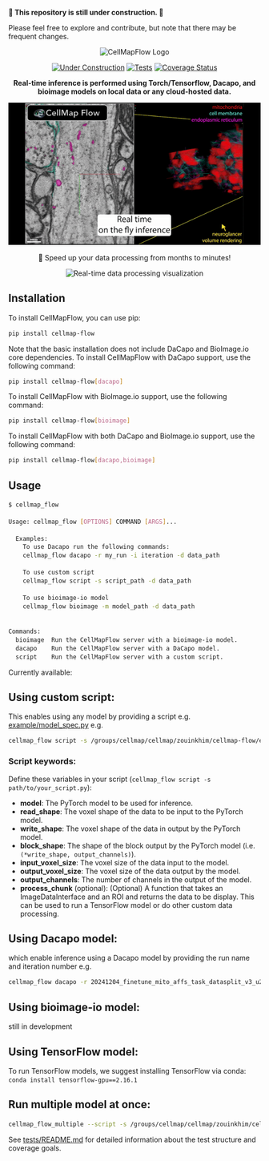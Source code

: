 **🚧 This repository is still under construction. 🚧**

Please feel free to explore and contribute, but note that there may be frequent changes.



<p align="center">
  <img src="https://raw.githubusercontent.com/janelia-cellmap/cellmap-flow/refs/heads/main/img/CMFLOW_dark.png" alt="CellMapFlow Logo" />
</p>

<p align="center">
  <a href="#"><img src="https://img.shields.io/badge/Status-Under_Construction-orange.svg" alt="Under Construction" /></a>
  <a href="https://github.com/janelia-cellmap/cellmap-flow/actions/workflows/test-coverage.yml"><img src="https://github.com/janelia-cellmap/cellmap-flow/workflows/Tests%20and%20Coverage/badge.svg" alt="Tests" /></a>
  <a href="https://codecov.io/gh/janelia-cellmap/cellmap-flow"><img src="https://codecov.io/gh/janelia-cellmap/cellmap-flow/branch/main/graph/badge.svg" alt="Coverage Status" /></a>
</p>

<p align="center">
  <strong>Real-time inference is performed using Torch/Tensorflow, Dacapo, and bioimage models on local data or any cloud-hosted data.</strong>
</p>

<p align="center">
  <img src="https://raw.githubusercontent.com/janelia-cellmap/cellmap-flow/refs/heads/main/img/flow.gif" alt="Animated demonstration of CellMapFlow's real-time data processing workflow" />
</p>

<p align="center">
  🚀 Speed up your data processing from months to minutes!
</p>

<p align="center">
  <img src="https://raw.githubusercontent.com/janelia-cellmap/cellmap-flow/refs/heads/main/img/jrc.gif" alt="Real-time data processing visualization" />
</p>





## Installation

To install CellMapFlow, you can use pip:

```bash
pip install cellmap-flow
```

Note that the basic installation does not include DaCapo and BioImage.io core dependencies. To install CellMapFlow with DaCapo support, use the following command:

```bash
pip install cellmap-flow[dacapo]
```

To install CellMapFlow with BioImage.io support, use the following command:

```bash
pip install cellmap-flow[bioimage]
```

To install CellMapFlow with both DaCapo and BioImage.io support, use the following command:

```bash
pip install cellmap-flow[dacapo,bioimage]
```

## Usage

```bash
$ cellmap_flow

Usage: cellmap_flow [OPTIONS] COMMAND [ARGS]...

  Examples:     
    To use Dacapo run the following commands:  
    cellmap_flow dacapo -r my_run -i iteration -d data_path

    To use custom script
    cellmap_flow script -s script_path -d data_path

    To use bioimage-io model 
    cellmap_flow bioimage -m model_path -d data_path


Commands:
  bioimage  Run the CellMapFlow server with a bioimage-io model.
  dacapo    Run the CellMapFlow server with a DaCapo model.
  script    Run the CellMapFlow server with a custom script.
```

Currently available:
## Using custom script:
This enables using any model by providing a script e.g. [example/model_spec.py](example/model_spec.py)
e.g.
```bash
cellmap_flow script -s /groups/cellmap/cellmap/zouinkhim/cellmap-flow/example/model_spec.py -d /nrs/cellmap/data/jrc_mus-cerebellum-1/jrc_mus-cerebellum-1.zarr/recon-1/em/fibsem-uint8/s0 
```

### Script keywords:
Define these variables in your script (`cellmap_flow script -s path/to/your_script.py`):
- **model**: 
  The PyTorch model to be used for inference. 
- **read_shape**: 
  The voxel shape of the data to be input to the PyTorch model.
- **write_shape**: 
  The voxel shape of the data in output by the PyTorch model.
- **block_shape**: 
  The shape of the block output by the PyTorch model (i.e. `(*write_shape, output_channels)`).
- **input_voxel_size**: 
  The voxel size of the data input to the model.
- **output_voxel_size**: 
  The voxel size of the data output by the model.
- **output_channels**:
  The number of channels in the output of the model.
- **process_chunk** (optional):
  (Optional) A function that takes an ImageDataInterface and an ROI and returns the data to be display. This can be used to run a TensorFlow model or do other custom data processing.

## Using Dacapo model:
which enable inference using a Dacapo model by providing the run name and iteration number
e.g.
```bash
cellmap_flow dacapo -r 20241204_finetune_mito_affs_task_datasplit_v3_u21_kidney_mito_default_cache_8_1 -i 700000 -d /nrs/cellmap/data/jrc_ut21-1413-003/jrc_ut21-1413-003.zarr/recon-1/em/fibsem-uint8/s0
```

## Using bioimage-io model:
still in development

## Using TensorFlow model:
To run TensorFlow models, we suggest installing TensorFlow via conda: `conda install tensorflow-gpu==2.16.1`

##  Run multiple model at once: 
```bash
cellmap_flow_multiple --script -s /groups/cellmap/cellmap/zouinkhim/cellmap-flow/example/model_spec.py -n script_base --dacapo -r 20241204_finetune_mito_affs_task_datasplit_v3_u21_kidney_mito_default_cache_8_1 -i 700000 -n using_dacapo -d /nrs/cellmap/data/jrc_ut21-1413-003/jrc_ut21-1413-003.zarr/recon-1/em/fibsem-uint8/s0
```

See [tests/README.md](tests/README.md) for detailed information about the test structure and coverage goals.

